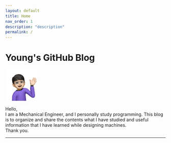 ```yaml
---
layout: default
title: Home
nav_order: 1
description: "description"
permalink: /
---
```


# Young's GitHub Blog
<p>
<img width = 100 src="./assets/images/Young.png">
<p/>

<p>
Hello,<br/>
I am a Mechanical Engineer, and I personally study programming.
This blog is to organize and share the contents what I have studied and useful information that I have learned while designing machines.<br/>
Thank you.   

---
